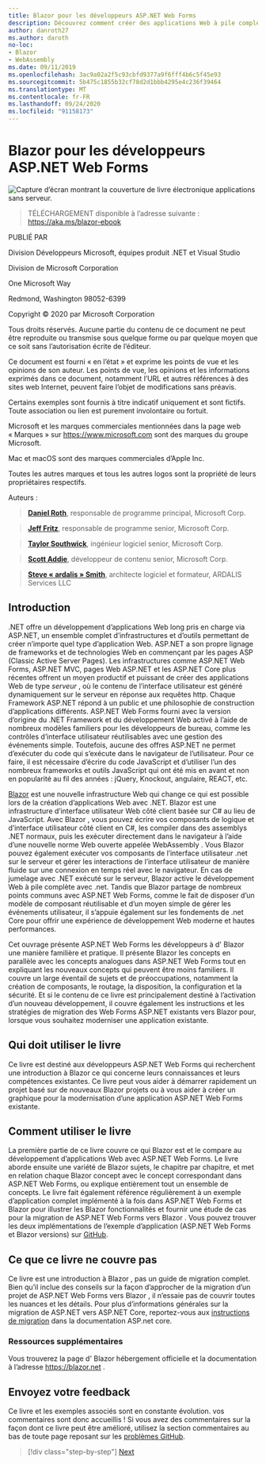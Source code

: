 ```yaml
---
title: Blazor pour les développeurs ASP.NET Web Forms
description: Découvrez comment créer des applications Web à pile complète avec .NET avec Blazor et .net Core de manière simple et familière.
author: danroth27
ms.author: daroth
no-loc:
- Blazor
- WebAssembly
ms.date: 09/11/2019
ms.openlocfilehash: 3ac9a02a2f5c93cbfd9377a9f6fff4b6c5f45e93
ms.sourcegitcommit: 5b475c1855b32cf78d2d1bbb4295e4c236f39464
ms.translationtype: MT
ms.contentlocale: fr-FR
ms.lasthandoff: 09/24/2020
ms.locfileid: "91158173"
---
```

# <a name="no-locblazor-for-aspnet-web-forms-developers"></a>Blazor pour les développeurs ASP.NET Web Forms

![Capture d’écran montrant la couverture de livre électronique applications sans serveur.](./media/index/blazor-for-aspnet-web-forms-developers.png)

> TÉLÉCHARGEMENT disponible à l’adresse suivante : <https://aka.ms/blazor-ebook>

PUBLIÉ PAR

Division Développeurs Microsoft, équipes produit .NET et Visual Studio

Division de Microsoft Corporation

One Microsoft Way

Redmond, Washington 98052-6399

Copyright © 2020 par Microsoft Corporation

Tous droits réservés. Aucune partie du contenu de ce document ne peut être reproduite ou transmise sous quelque forme ou par quelque moyen que ce soit sans l’autorisation écrite de l’éditeur.

Ce document est fourni « en l’état » et exprime les points de vue et les opinions de son auteur. Les points de vue, les opinions et les informations exprimés dans ce document, notamment l’URL et autres références à des sites web Internet, peuvent faire l’objet de modifications sans préavis.

 Certains exemples sont fournis à titre indicatif uniquement et sont fictifs. Toute association ou lien est purement involontaire ou fortuit.

Microsoft et les marques commerciales mentionnées dans la page web « Marques » sur <https://www.microsoft.com> sont des marques du groupe Microsoft.

Mac et macOS sont des marques commerciales d’Apple Inc.

Toutes les autres marques et tous les autres logos sont la propriété de leurs propriétaires respectifs.

Auteurs :

> **[Daniel Roth](https://github.com/danroth27)**, responsable de programme principal, Microsoft Corp.

> **[Jeff Fritz](https://github.com/csharpfritz)**, responsable de programme senior, Microsoft Corp.

> **[Taylor Southwick](https://github.com/twsouthwick)**, ingénieur logiciel senior, Microsoft Corp.

> **[Scott Addie](https://github.com/scottaddie)**, développeur de contenu senior, Microsoft Corp.

> **[Steve « ardalis » Smith](https://ardalis.com)**, architecte logiciel et formateur, ARDALIS Services LLC

## <a name="introduction"></a>Introduction

.NET offre un développement d’applications Web long pris en charge via ASP.NET, un ensemble complet d’infrastructures et d’outils permettant de créer n’importe quel type d’application Web. ASP.NET a son propre lignage de frameworks et de technologies Web en commençant par les pages ASP (Classic Active Server Pages). Les infrastructures comme ASP.NET Web Forms, ASP.NET MVC, pages Web ASP.NET et les ASP.NET Core plus récentes offrent un moyen productif et puissant de créer des applications Web de type *serveur* , où le contenu de l’interface utilisateur est généré dynamiquement sur le serveur en réponse aux requêtes http. Chaque Framework ASP.NET répond à un public et une philosophie de construction d’applications différents. ASP.NET Web Forms fourni avec la version d’origine du .NET Framework et du développement Web activé à l’aide de nombreux modèles familiers pour les développeurs de bureau, comme les contrôles d’interface utilisateur réutilisables avec une gestion des événements simple. Toutefois, aucune des offres ASP.NET ne permet d’exécuter du code qui s’exécute dans le navigateur de l’utilisateur. Pour ce faire, il est nécessaire d’écrire du code JavaScript et d’utiliser l’un des nombreux frameworks et outils JavaScript qui ont été mis en avant et non en popularité au fil des années : jQuery, Knockout, angulaire, REACT, etc.

[Blazor](https://blazor.net) est une nouvelle infrastructure Web qui change ce qui est possible lors de la création d’applications Web avec .NET. Blazor est une infrastructure d’interface utilisateur Web côté client basée sur C# au lieu de JavaScript. Avec Blazor , vous pouvez écrire vos composants de logique et d’interface utilisateur côté client en C#, les compiler dans des assemblys .NET normaux, puis les exécuter directement dans le navigateur à l’aide d’une nouvelle norme Web ouverte appelée WebAssembly . Vous Blazor pouvez également exécuter vos composants de l’interface utilisateur .net sur le serveur et gérer les interactions de l’interface utilisateur de manière fluide sur une connexion en temps réel avec le navigateur. En cas de jumelage avec .NET exécuté sur le serveur, Blazor active le développement Web à pile complète avec .net. Tandis que Blazor partage de nombreux points communs avec ASP.NET Web Forms, comme le fait de disposer d’un modèle de composant réutilisable et d’un moyen simple de gérer les événements utilisateur, il s’appuie également sur les fondements de .net Core pour offrir une expérience de développement Web moderne et hautes performances.

Cet ouvrage présente ASP.NET Web Forms les développeurs à d' Blazor une manière familière et pratique. Il présente Blazor les concepts en parallèle avec les concepts analogues dans ASP.NET Web Forms tout en expliquant les nouveaux concepts qui peuvent être moins familiers. Il couvre un large éventail de sujets et de préoccupations, notamment la création de composants, le routage, la disposition, la configuration et la sécurité. Et si le contenu de ce livre est principalement destiné à l’activation d’un nouveau développement, il couvre également les instructions et les stratégies de migration des Web Forms ASP.NET existants vers Blazor pour, lorsque vous souhaitez moderniser une application existante.

## <a name="who-should-use-the-book"></a>Qui doit utiliser le livre

Ce livre est destiné aux développeurs ASP.NET Web Forms qui recherchent une introduction à Blazor ce qui concerne leurs connaissances et leurs compétences existantes. Ce livre peut vous aider à démarrer rapidement un projet basé sur de nouveaux Blazor projets ou à vous aider à créer un graphique pour la modernisation d’une application ASP.NET Web Forms existante.

## <a name="how-to-use-the-book"></a>Comment utiliser le livre

La première partie de ce livre couvre ce qui Blazor est et le compare au développement d’applications Web avec ASP.NET Web Forms. Le livre aborde ensuite une variété de Blazor sujets, le chapitre par chapitre, et met en relation chaque Blazor concept avec le concept correspondant dans ASP.NET Web Forms, ou explique entièrement tout un ensemble de concepts. Le livre fait également référence régulièrement à un exemple d’application complet implémenté à la fois dans ASP.NET Web Forms et Blazor pour illustrer les Blazor fonctionnalités et fournir une étude de cas pour la migration de ASP.NET Web Forms vers Blazor . Vous pouvez trouver les deux implémentations de l’exemple d’application (ASP.NET Web Forms et Blazor versions) sur [GitHub](https://github.com/dotnet-architecture/eshoponblazor).

## <a name="what-this-book-doesnt-cover"></a>Ce que ce livre ne couvre pas

Ce livre est une introduction à Blazor , pas un guide de migration complet. Bien qu’il inclue des conseils sur la façon d’approcher de la migration d’un projet de ASP.NET Web Forms vers Blazor , il n’essaie pas de couvrir toutes les nuances et les détails. Pour plus d’informations générales sur la migration de ASP.NET vers ASP.NET Core, reportez-vous aux [instructions de migration](/aspnet/core/migration/proper-to-2x/) dans la documentation ASP.net core.

### <a name="additional-resources"></a>Ressources supplémentaires

Vous trouverez la page d' Blazor hébergement officielle et la documentation à l’adresse <https://blazor.net> .

## <a name="send-your-feedback"></a>Envoyez votre feedback

Ce livre et les exemples associés sont en constante évolution. vos commentaires sont donc accueillis ! Si vous avez des commentaires sur la façon dont ce livre peut être amélioré, utilisez la section commentaires au bas de toute page reposant sur les [problèmes GitHub](https://github.com/dotnet/docs/issues).

>[!div class="step-by-step"]
>[Next](introduction.md)
